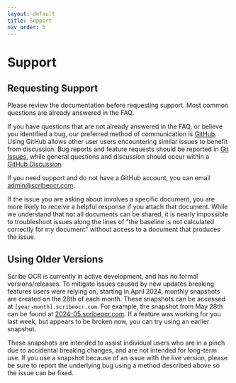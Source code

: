```yaml
---
layout: default
title: Support
nav_order: 5
---
```


# Support
## Requesting Support
Please review the documentation before requesting support.  Most common questions are already answered in the FAQ.

If you have questions that are not already answered in the FAQ, or believe you identified a bug, our preferred method of communication is [GitHub](https://github.com/scribeocr/scribeocr).  Using GitHub allows other user users encountering similar issues to benefit from discussion.  Bug reports and feature requests should be reported in [Git Issues](https://github.com/scribeocr/scribeocr/issues), while general questions and discussion should occur within a [GitHub Discussion](https://github.com/scribeocr/scribeocr/discussions).  

If you need support and do not have a GitHub account, you can email <admin@scribeocr.com>.

If the issue you are asking about involves a specific document, you are more likely to receive a helpful response if you attach that document.  While we understand that not all documents can be shared, it is nearly impossible to troubleshoot issues along the lines of "the baseline is not calculated correctly for my document" without access to a document that produces the issue.

## Using Older Versions
Scribe OCR is currently in active development, and has no formal versions/releases.  To mitigate issues caused by new updates breaking features users were relying on, starting in April 2024, monthly snapshots are created on the 28th of each month.  These snapshots can be accessed at `[year-month].scribeocr.com`.  For example, the snapshot from May 28th can be found at [2024-05.scribeocr.com](https://2024-05.scribeocr.com).  If a feature was working for you last week, but appears to be broken now, you can try using an earlier snapshot.

These snapshots are intended to assist individual users who are in a pinch due to accidental breaking changes, and are not intended for long-term use.  If you use a snapshot because of an issue with the live version, please be sure to report the underlying bug using a method described above so the issue can be fixed.